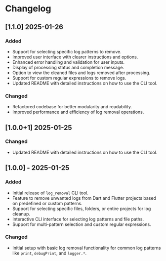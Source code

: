# Changelog


## [1.1.0] 2025-01-26
### Added
- Support for selecting specific log patterns to remove.
- Improved user interface with clearer instructions and options.
- Enhanced error handling and validation for user inputs.
- Display of processing status and completion message.
- Option to view the cleaned files and logs removed after processing.
- Support for custom regular expressions to remove logs.
- Updated README with detailed instructions on how to use the CLI tool.
  
### Changed
- Refactored codebase for better modularity and readability.
- Improved performance and efficiency of log removal operations.

## [1.0.0+1] 2025-01-25

  
### Changed
- Updated README with detailed instructions on how to use the CLI tool.

## [1.0.0] - 2025-01-25
### Added
- Initial release of `log_removal` CLI tool.
- Feature to remove unwanted logs from Dart and Flutter projects based on predefined or custom patterns.
- Support for selecting specific files, folders, or entire projects for log cleanup.
- Interactive CLI interface for selecting log patterns and file paths.
- Support for multi-pattern selection and custom regular expressions.
  
### Changed
- Initial setup with basic log removal functionality for common log patterns like `print`, `debugPrint`, and `logger.*`.

